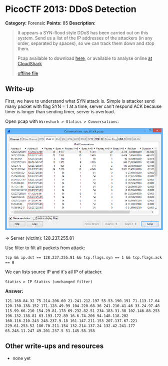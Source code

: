 # PicoCTF 2013: DDoS Detection

**Category:** Forensic
**Points:** 85
**Description:**

> It appears a SYN-flood style DDoS has been carried out on this system. Send us a list of the IP addresses of the attackers (in any order, separated by spaces), so we can track them down and stop them.
> 
> Pcap available to download [here](https://2013.picoctf.com/problems/syn_attack.pcap), or available to analyse online [at CloudShark](http://www.cloudshark.org/captures/88971318a309)
>
> [offline file](syn_attack.pcap)

## Write-up

First, we have to understand what SYN attack is. Simple is attacker send many packet with flag SYN = 1 at a time, server can't respond ACK because timer is longer than sending timer, server is overload.

Open pcap with `Wireshark > Statics > Conversations`:

![](conversations.png)

=> Server (victim): 128.237.255.81

Use filter to filt all packets from attack:

```
tcp && ip.dst == 128.237.255.81 && tcp.flags.syn == 1 && tcp.flags.ack == 0
```

We can lists source IP and it's all IP of attacker.

`Statics > IP Statics (unchanged filter)`

**Answer:** 

```
121.168.84.32 75.214.206.60 21.241.212.197 55.53.190.191 71.113.17.64 120.130.138.152 171.128.49.99 104.220.68.36 241.210.41.46 33.24.97.48 115.99.66.210 154.29.81.178 69.232.82.51 234.183.31.38 102.146.88.253 196.132.138.81 63.193.172.89 16.6.74.206 94.148.118.202 160.116.210.243 248.237.9.18 161.147.211.153 207.137.67.221 229.61.253.52 180.70.211.154 132.214.137.24 132.42.241.177 65.248.11.247 49.201.237.5 51.145.58.158
```

## Other write-ups and resources

* none yet